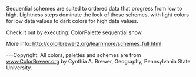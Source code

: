 Sequential schemes are suited to ordered data that progress from low to high. Lightness steps dominate the look of these schemes, with light colors for low data values to dark colors for high data values.

Check it out by executing:
ColorPalette sequential show

More info: 
http://colorbrewer2.org/learnmore/schemes_full.html

---Copyright:
All colors, palettes and schemes are from www.ColorBrewer.org by Cynthia A. Brewer, Geography, Pennsylvania State University.